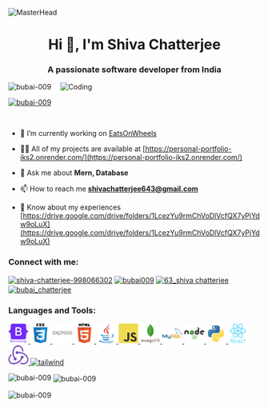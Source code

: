 ![MasterHead](https://wallpaperaccess.com/full/8901660.jpg)

<h1 align="center">Hi 👋, I'm Shiva Chatterjee</h1>
<h3 align="center">A passionate software developer from India</h3>
<img align="right" alt="Coding" width="400" src="https://cdn.dribbble.com/users/2131993/screenshots/4948736/media/45dceb640723d72436c427add7966cf8.gif">

<p align="left"> <img src="https://komarev.com/ghpvc/?username=bubai-009&label=Profile%20views&color=0e75b6&style=flat" alt="bubai-009" /> </p>

<p align="left"> <a href="https://github.com/ryo-ma/github-profile-trophy"><img src="https://github-profile-trophy.vercel.app/?username=bubai-009" alt="bubai-009" /></a> </p>

<p align="left"> <a href="https://twitter.com/" target="blank"><img src="https://img.shields.io/twitter/follow/?logo=twitter&style=for-the-badge" alt="" /></a> </p>

- 🔭 I’m currently working on [EatsOnWheels](https://food-delivery-frontend-o3cj.onrender.com)

- 👨‍💻 All of my projects are available at [https://personal-portfolio-iks2.onrender.com/](https://personal-portfolio-iks2.onrender.com/)

- 💬 Ask me about **Mern, Database**

- 📫 How to reach me **shivachatterjee643@gmail.com**

- 📄 Know about my experiences [https://drive.google.com/drive/folders/1LcezYu9rmChVoDlVcfQX7yPjYdw9oLuX](https://drive.google.com/drive/folders/1LcezYu9rmChVoDlVcfQX7yPjYdw9oLuX)

<h3 align="left">Connect with me:</h3>
<p align="left">
<a href="https://linkedin.com/in/shiva-chatterjee-998066302" target="blank"><img align="center" src="https://raw.githubusercontent.com/rahuldkjain/github-profile-readme-generator/master/src/images/icons/Social/linked-in-alt.svg" alt="shiva-chatterjee-998066302" height="30" width="40" /></a>
<a href="https://www.codechef.com/users/bubai009" target="blank"><img align="center" src="https://cdn.jsdelivr.net/npm/simple-icons@3.1.0/icons/codechef.svg" alt="bubai009" height="30" width="40" /></a>
<a href="https://www.hackerrank.com/63_shiva chatterjee" target="blank"><img align="center" src="https://raw.githubusercontent.com/rahuldkjain/github-profile-readme-generator/master/src/images/icons/Social/hackerrank.svg" alt="63_shiva chatterjee" height="30" width="40" /></a>
<a href="https://www.leetcode.com/bubai_chatterjee" target="blank"><img align="center" src="https://raw.githubusercontent.com/rahuldkjain/github-profile-readme-generator/master/src/images/icons/Social/leet-code.svg" alt="bubai_chatterjee" height="30" width="40" /></a>
</p>

<h3 align="left">Languages and Tools:</h3>
<p align="left"> <a href="https://getbootstrap.com" target="_blank" rel="noreferrer"> <img src="https://raw.githubusercontent.com/devicons/devicon/master/icons/bootstrap/bootstrap-plain-wordmark.svg" alt="bootstrap" width="40" height="40"/> </a> <a href="https://www.w3schools.com/css/" target="_blank" rel="noreferrer"> <img src="https://raw.githubusercontent.com/devicons/devicon/master/icons/css3/css3-original-wordmark.svg" alt="css3" width="40" height="40"/> </a> <a href="https://expressjs.com" target="_blank" rel="noreferrer"> <img src="https://raw.githubusercontent.com/devicons/devicon/master/icons/express/express-original-wordmark.svg" alt="express" width="40" height="40"/> </a> <a href="https://www.w3.org/html/" target="_blank" rel="noreferrer"> <img src="https://raw.githubusercontent.com/devicons/devicon/master/icons/html5/html5-original-wordmark.svg" alt="html5" width="40" height="40"/> </a> <a href="https://www.java.com" target="_blank" rel="noreferrer"> <img src="https://raw.githubusercontent.com/devicons/devicon/master/icons/java/java-original.svg" alt="java" width="40" height="40"/> </a> <a href="https://developer.mozilla.org/en-US/docs/Web/JavaScript" target="_blank" rel="noreferrer"> <img src="https://raw.githubusercontent.com/devicons/devicon/master/icons/javascript/javascript-original.svg" alt="javascript" width="40" height="40"/> </a> <a href="https://www.mongodb.com/" target="_blank" rel="noreferrer"> <img src="https://raw.githubusercontent.com/devicons/devicon/master/icons/mongodb/mongodb-original-wordmark.svg" alt="mongodb" width="40" height="40"/> </a> <a href="https://www.mysql.com/" target="_blank" rel="noreferrer"> <img src="https://raw.githubusercontent.com/devicons/devicon/master/icons/mysql/mysql-original-wordmark.svg" alt="mysql" width="40" height="40"/> </a> <a href="https://nodejs.org" target="_blank" rel="noreferrer"> <img src="https://raw.githubusercontent.com/devicons/devicon/master/icons/nodejs/nodejs-original-wordmark.svg" alt="nodejs" width="40" height="40"/> </a> <a href="https://www.python.org" target="_blank" rel="noreferrer"> <img src="https://raw.githubusercontent.com/devicons/devicon/master/icons/python/python-original.svg" alt="python" width="40" height="40"/> </a> <a href="https://reactjs.org/" target="_blank" rel="noreferrer"> <img src="https://raw.githubusercontent.com/devicons/devicon/master/icons/react/react-original-wordmark.svg" alt="react" width="40" height="40"/> </a> <a href="https://redux.js.org" target="_blank" rel="noreferrer"> <img src="https://raw.githubusercontent.com/devicons/devicon/master/icons/redux/redux-original.svg" alt="redux" width="40" height="40"/> </a> <a href="https://tailwindcss.com/" target="_blank" rel="noreferrer"> <img src="https://www.vectorlogo.zone/logos/tailwindcss/tailwindcss-icon.svg" alt="tailwind" width="40" height="40"/> </a> </p>

<p><img align="left" src="https://github-readme-stats.vercel.app/api/top-langs?username=bubai-009&show_icons=true&locale=en&layout=compact" alt="bubai-009" /></p>

<p>&nbsp;<img align="center" src="https://github-readme-stats.vercel.app/api?username=bubai-009&show_icons=true&locale=en" alt="bubai-009" /></p>

<p><img align="center" src="https://github-readme-streak-stats.herokuapp.com/?user=bubai-009&" alt="bubai-009" /></p>
